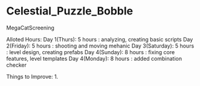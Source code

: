 # Celestial_Puzzle_Bobble
 MegaCatScreening

Alloted Hours:
Day 1(Thurs): 5 hours : analyzing, creating basic scripts
Day 2(Friday): 5 hours : shooting and moving mehanic
Day 3(Saturday): 5 hours : level design, creating prefabs
Day 4(Sunday): 8 hours : fixing core features, level templates
Day 4(Monday): 8 hours : added combination checker


Things to Improve:
1. 
